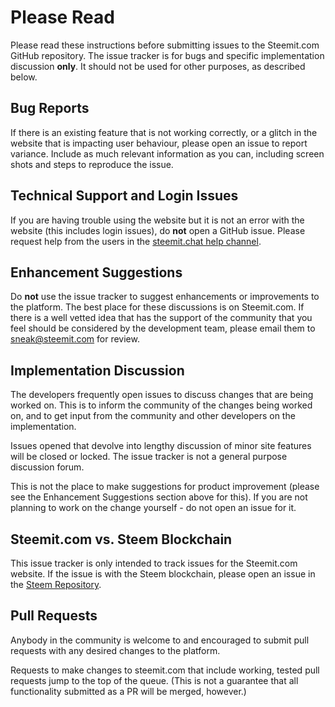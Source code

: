 # Please Read

Please read these instructions before submitting issues to the Steemit.com GitHub repository. The issue tracker is for bugs and specific implementation discussion **only**. It should not be used for other purposes, as described below.

## Bug Reports

If there is an existing feature that is not working correctly, or a glitch in the website that is impacting user behaviour, please open an issue to report variance. Include as much relevant information as you can, including screen shots and steps to reproduce the issue.

## Technical Support and Login Issues

If you are having trouble using the website but it is not an error with the website (this includes login issues), do **not** open a GitHub issue. Please request help from the users in the [steemit.chat help channel](https://steemit.chat/channel/help).

## Enhancement Suggestions

Do **not** use the issue tracker to suggest enhancements or improvements to the platform. The best place for these discussions is on Steemit.com. If there is a well vetted idea that has the support of the community that you feel should be considered by the development team, please email them to [sneak@steemit.com](mailto:sneak@steemit.com) for review.

## Implementation Discussion

The developers frequently open issues to discuss changes that are being worked on. This is to inform the community of the changes being worked on, and to get input from the community and other developers on the implementation.

Issues opened that devolve into lengthy discussion of minor site features will be closed or locked.  The issue tracker is not a general purpose discussion forum.

This is not the place to make suggestions for product improvement (please see the Enhancement Suggestions section above for this). If you are not planning to work on the change yourself - do not open an issue for it.

## Steemit.com vs. Steem Blockchain

This issue tracker is only intended to track issues for the Steemit.com website. If the issue is with the Steem blockchain, please open an issue in the [Steem Repository](https://github.com/steemit/steem).

## Pull Requests

Anybody in the community is welcome to and encouraged to submit pull requests with any desired changes to the platform.

Requests to make changes to steemit.com that include working, tested pull requests jump to the top of the queue. (This is not a guarantee that all functionality submitted as a PR will be merged, however.)

